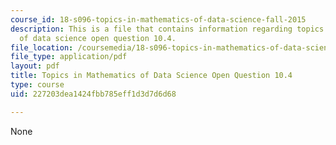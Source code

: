 ```yaml
---
course_id: 18-s096-topics-in-mathematics-of-data-science-fall-2015
description: This is a file that contains information regarding topics in mathematics
  of data science open question 10.4.
file_location: /coursemedia/18-s096-topics-in-mathematics-of-data-science-fall-2015/227203dea1424fbb785eff1d3d7d6d68_MIT18_S096F15_Open10.4.pdf
file_type: application/pdf
layout: pdf
title: Topics in Mathematics of Data Science Open Question 10.4
type: course
uid: 227203dea1424fbb785eff1d3d7d6d68

---
```

None
